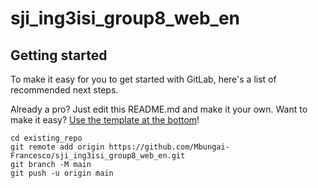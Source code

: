 # sji_ing3isi_group8_web_en



## Getting started

To make it easy for you to get started with GitLab, here's a list of recommended next steps.

Already a pro? Just edit this README.md and make it your own. Want to make it easy? [Use the template at the bottom](#editing-this-readme)!


```
cd existing_repo
git remote add origin https://github.com/Mbungai-Francesco/sji_ing3isi_group8_web_en.git
git branch -M main
git push -u origin main
```